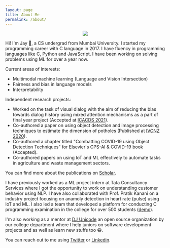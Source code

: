 ```yaml
---
layout: page
title: About Me
permalink: /about/
---
```


<center>
    <figure>
        <img src="{{site.baseurl}}/images/profile.png" class="profile-img"/>
    </figure>
</center>

Hi! I'm Jay 👋, a CS undergrad from Mumbai University. I started my programming career with C language in 2017. I have fluency in programming languages like C, Python and JavaScript. I have been working on solving problems using ML for over a year now.

Current areas of interests:
- Multimodal machine learning (Language and Vision Intersection)
- Fairness and bias in language models
- Interpretability

Independent research projects:
- Worked on the task of visual dialog with the aim of reducing the bias towards dialog history using mixed attention mechanisms as a part of final year project (Accepted at [ICACDS 2021](https://icacds.com/)).
- Co-authored a paper on using object detection and image processing techniques to estimate the dimension of potholes (Published at [IVCNZ 2020](https://ecs.wgtn.ac.nz/Events/IVCNZ2020/)).
- Co-authored a chapter titled "Combatting COVID-19 using Object Detection Techniques" for Elsevier's CPS-AI & COVID-19 book (Accepted).
- Co-authored papers on using IoT and ML effectively to automate tasks in agriculture and waste management sectors.

You can find more about the publications on [Scholar](https://scholar.google.com/citations?user=lNn2qGoAAAAJ&hl=en).

I have previously worked as a ML project intern at Tata Consultancy Services where I got the opportunity to work on understanding customer behavior using NLP. I have also collaborated with Prof. Pratik Kanani on a industry project focusing on anamoly detection in heart rate (pulse) using IoT and ML. I also led a team that developed a platform for conducting C programming examination in the college for over 500 students ([demo](https://www.youtube.com/watch?v=kn7lwJoYfuU)).

I'm also working as a mentor at [DJ Unicode](https://github.com/djunicode) an open source organization by our college department where I help juniors on software development projects and as well as learn new stuffs too 😀.

You can reach out to me using [Twitter](https://twitter.com/jaygala24/) or [Linkedin](https://www.linkedin.com/in/jaygala24).
